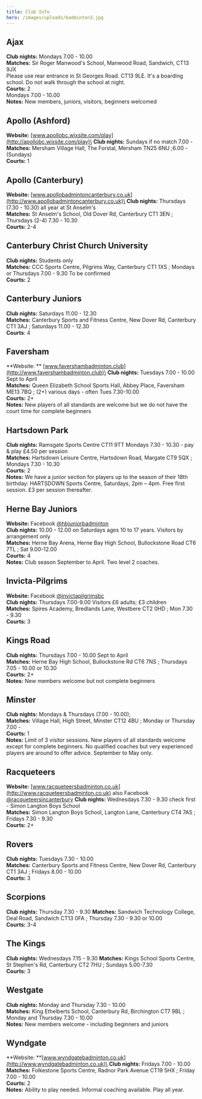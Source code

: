 ```yaml
---
title: Club Info
hero: /images/uploads/badminton3.jpg
---
```

## Ajax

**Club nights:** Mondays 7.00 - 10.00\
**Matches:** Sir Roger Manwood's School, Manwood Road, Sandwich, CT13 9JX\
Please use rear entrance in St Georges Road. CT13 9LE. It's a boarding school. Do not walk through the school at night.\
**Courts:** 2\
Mondays 7.00 - 10.00\
**Notes:** New members, juniors, visitors, beginners welcomed

## Apollo (Ashford)

**Website:** [www.apollobc.wixsite.com/play](http://apollobc.wixsite.com/play)\
**Club nights:** Sundays if no match 7.00 -\
**Matches:** Mersham Village Hall, The Forstal, Mersham TN25 6NU ;6.00 - (Sundays)\
**Courts:** 1

## Apollo (Canterbury)

**Website:** [www.apollobadmintoncanterbury.co.uk](http://www.apollobadmintoncanterbury.co.uk)\
**Club nights:** Thursdays (7.30 - 10.30) all year at St Anselm's\
**Matches:** St Anselm's School, Old Dover Rd, Canterbury CT1 3EN ; Thursdays (2-4) 7.30 - 10.30\
**Courts:** 2-4

## Canterbury Christ Church University

**Club nights:** Students only\
**Matches:** CCC Sports Centre, Pilgrims Way, Canterbury CT1 1XS ; Mondays or Thursdays 7.00 - 9.30 To be confirmed\
**Courts:** 2		

## Canterbury Juniors

**Club nights:** Saturdays 11.00 - 12.30\
**Matches:** Canterbury Sports and Fitness Centre, New Dover Rd, Canterbury CT1 3AJ ; Saturdays 11.00 - 12.30\
**Courts**: 4

## Faversham

**Website: ** [www.favershambadminton.club](http://www.favershambadminton.club)\
**Club nights:** Tuesdays 7.00 - 10.00 Sept to April\
**Matches:** Queen Elizabeth School Sports Hall, Abbey Place, Faversham ME13 7BQ ;  (2+) various days - often Tues 7.30-10.00\
**Courts:** 2+\
**Notes:** New players of all standards are welcome but we do not have the court time for complete beginners

## Hartsdown Park

**Club nights:** Ramsgate Sports Centre CT11 9TT Mondays 7.30 - 10.30 - pay & play £4.50 per session\
**Matches:** Hartsdown Leisure Centre, Hartsdown Road, Margate  CT9 5QX ; Mondays 7.30 - 10.30\
**Courts:** 2\
**Notes:** We have a junior section for players up to the season of their 18th birthday: HARTSDOWN Sports Centre, Saturdays, 2pm – 4pm.  Free first session. £3 per session thereafter.

## Herne Bay Juniors

**Website:** Facebook [@hbjuniorbadminton](http://www.facebook.com/hbjuniorbadminton)\
**Club nights:** 10.00 - 12.00 on Saturdays ages 10 to 17 years. Visitors by arrangement only\
**Matches:** Herne Bay Arena, Herne Bay High School, Bullockstone Road CT6 7TL ; Sat 9.00-12.00\
**Courts:** 4\
**Notes:** Club season September to April. Two level 2 coaches.

## Invicta-Pilgrims

**Website:** Facebook [@invictapilgrimsbc](http://www.facebook.com/invictapilgrimsbc)\
**Club nights:** Thursdays 7.00-9.00 Visitors £6 adults; £3 children\
**Matches:** Spires Academy, Bredlands Lane, Westbere CT2 0HD ; Mon 7.30 - 9.30\
**Courts:** 3

## Kings Road

**Club nights:** Thursdays 7.00 - 10.00 Sept to April\
**Matches:** Herne Bay High School, Bullockstone Rd CT6 7NS ; Thursdays 7.05 - 10.00 or 10.30\
**Courts:** 2+\
**Notes:** New members welcome but not complete beginners

## Minster

**Club nights:** Mondays & Thursdays (7.00 - 10.00);\
**Matches:** Village Hall, High Street, Minster CT12 4BU ; Monday or Thursday 7.00 -\
**Courts:** 1\
**Notes:** Limit of 3 visitor sessions. New players of all standards welcome except for complete beginners. No qualified coaches but very experienced players are around to offer advice. September to May only.

## Racqueteers

**Website:** [www.racqueteersbadminton.co.uk](http://www.racqueteersbadminton.co.uk) also Facebook [@racqueteersincanterbury](https://www.facebook.com/racqueteersincanterbury/)
**Club nights:** Wednesdays 7.30 - 9.30 check first - Simon Langton Boys School\
**Matches:** Simon Langton Boys School, Langton Lane, Canterbury CT4 7AS ; Fridays 7.30 - 9.30\
**Courts:** 2+

## Rovers

**Club nights:** Tuesdays 7.30 - 10.00\
**Matches:** Canterbury Sports and Fitness Centre, New Dover Rd, Canterbury CT1 3AJ ; Fridays 8.00 - 10.00\
**Courts:** 3

## Scorpions

**Club nights:** Thursday 7.30 - 9.30
**Matches:** Sandwich Technology College, Deal Road, Sandwich CT13 0FA ; Thursday 7.30 - 9.30 or 10.00\
**Courts:** 3-4

## The Kings

**Club nights:** Wednesdays 7.15 - 9.30
**Matches:** Kings School Sports Centre, St Stephen's Rd, Canterbury CT2 7HU ; Sundays 5.00-7.30\
**Courts:** 3

## Westgate

**Club nights:** Monday and Thursday 7.30 - 10.00\
**Matches:** King Ethelberts School, Canterbury Rd, Birchington CT7 9BL ; Monday and Thursday 7.30 - 10.00\
**Notes:** New members welcome - including beginners and juniors

## Wyndgate

**Website: **[www.wyndgatebadminton.co.uk](http://www.wyndgatebadminton.co.uk)\
**Club nights:** Fridays 7.00 - 10.00  \
**Matches:** Folkestone Sports Centre, Radnor Park Avenue CT19 5HX ; Friday 7.00 - 10.00\
**Courts:** 2\
**Notes:** Ability to play needed. Informal coaching available. Play all year.
